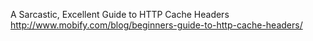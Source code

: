 
A Sarcastic, Excellent Guide to HTTP Cache Headers
http://www.mobify.com/blog/beginners-guide-to-http-cache-headers/

